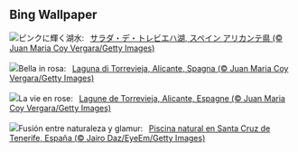 ## Bing Wallpaper
![](https://www.bing.com/th?id=OHR.LasLagunas_JA-JP0416165627_UHD.jpg&w=1000)ピンクに輝く湖水:&nbsp;&ensp;[サラダ・デ・トレビエハ湖, スペイン アリカンテ県 (© Juan Maria Coy Vergara/Getty Images)](https://www.bing.com/th?id=OHR.LasLagunas_JA-JP0416165627_UHD.jpg)
<br><br/>
![](https://www.bing.com/th?id=OHR.LasLagunas_IT-IT4823734746_UHD.jpg&w=1000)Bella in rosa:&nbsp;&ensp;[Laguna di Torrevieja, Alicante, Spagna (© Juan Maria Coy Vergara/Getty Images)](https://www.bing.com/th?id=OHR.LasLagunas_IT-IT4823734746_UHD.jpg)
<br><br/>
![](https://www.bing.com/th?id=OHR.LasLagunas_FR-FR3669539536_UHD.jpg&w=1000)La vie en rose:&nbsp;&ensp;[Lagune de Torrevieja, Alicante, Espagne (© Juan Maria Coy Vergara/Getty Images)](https://www.bing.com/th?id=OHR.LasLagunas_FR-FR3669539536_UHD.jpg)
<br><br/>
![](https://www.bing.com/th?id=OHR.TenerifePool_ES-ES5200653811_UHD.jpg&w=1000)Fusión entre naturaleza y glamur:&nbsp;&ensp;[Piscina natural en Santa Cruz de Tenerife, España (© Jairo Daz/EyeEm/Getty Images)](https://www.bing.com/th?id=OHR.TenerifePool_ES-ES5200653811_UHD.jpg)
<br><br/>
